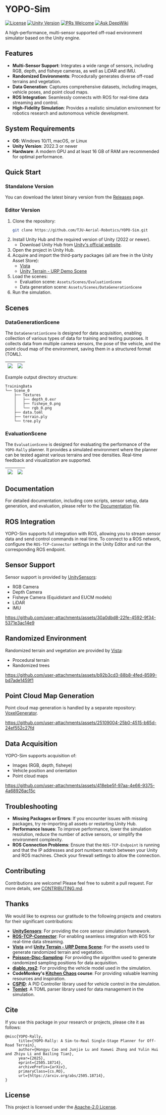 # YOPO-Sim

[![License](https://img.shields.io/badge/license-Apache--2.0-blue.svg)](LICENSE)
[![Unity Version](https://img.shields.io/badge/Unity-2022.3%2B-blue.svg)](https://unity.com/)
[![PRs Welcome](https://img.shields.io/badge/PRs-welcome-brightgreen.svg)](CONTRIBUTING.md)
[![Ask DeepWiki](https://deepwiki.com/badge.svg)](https://deepwiki.com/TJU-Aerial-Robotics/YOPO-Sim)

A high-performance, multi-sensor supported off-road environment simulator based on the Unity engine.

## Features
- **Multi-Sensor Support**: Integrates a wide range of sensors, including RGB, depth, and fisheye cameras, as well as LiDAR and IMU.
- **Randomized Environments**: Procedurally generates diverse off-road terrains and vegetation.
- **Data Generation**: Captures comprehensive datasets, including images, vehicle poses, and point cloud maps.
- **ROS Integration**: Seamlessly connects with ROS for real-time data streaming and control.
- **High-Fidelity Simulation**: Provides a realistic simulation environment for robotics research and autonomous vehicle development.

## System Requirements
- **OS**: Windows 10/11, macOS, or Linux
- **Unity Version**: 2022.3 or newer
- **Hardware**: A modern GPU and at least 16 GB of RAM are recommended for optimal performance.

## Quick Start

### Standalone Version

You can download the latest binary version from the [Releases](https://github.com/TJU-Aerial-Robotics/YOPO-Sim/releases) page.

### Editor Version

1. Clone the repository:
   ```bash
   git clone https://github.com/TJU-Aerial-Robotics/YOPO-Sim.git
   ```
2. Install Unity Hub and the required version of Unity (2022 or newer).
   - Download Unity Hub from [Unity's official website](https://unity.com/download).
3. Open the project in Unity Hub.
4. Acquire and import the third-party packages (all are free in the Unity Asset Store):
    - [Vista](https://assetstore.unity.com/packages/p/procedural-terrain-hexmap-vista-personal-edition-297327)
    - [Unity Terrain - URP Demo Scene](https://assetstore.unity.com/packages/p/unity-terrain-urp-demo-scene-213197)
5. Load the scenes:
    - Evaluation scene: `Assets/Scenes/EvaluationScene`
    - Data generation scene: `Assets/Scenes/DataGenerationScene`
6. Run the simulation.

## Scenes

### DataGenerationScene

The `DataGenerationScene` is designed for data acquisition, enabling collection of various types of data for training and testing purposes. It collects data from multiple camera sensors, the pose of the vehicle, and the point cloud map of the environment, saving them in a structured format (TOML).

| ![](.Image/DataGeneration.jpg) | ![](.Image/MultiSensorDataGeneration.jpg) |
| :----------------------------: | :---------------------------------------: |

Example output directory structure:
```
TrainingData
└── Scene_0
    ├── Textures
    │   ├── depth_0.exr
    │   ├── fisheye_0.png
    │   └── rgb_0.png
    ├── data.toml
    ├── terrain.ply
    └── tree.ply
```

### EvaluationScene

The `EvaluationScene` is designed for evaluating the performance of the `YOPO-Rally` planner. It provides a simulated environment where the planner can be tested against various terrains and tree densities. Real-time feedback and visualization are supported.

| ![](.Image/EvaluationScene_1.jpg) | ![](.Image/EvaluationScene_2.jpg) |
| :-------------------------------: | :-------------------------------: |

## Documentation

For detailed documentation, including core scripts, sensor setup, data generation, and evaluation, please refer to the [Documentation](DOCUMENT.md) file.

## ROS Integration
YOPO-Sim supports full integration with ROS, allowing you to stream sensor data and send control commands in real time. To connect to a ROS network, configure the `ROS-TCP-Connector` settings in the Unity Editor and run the corresponding ROS endpoint.

## Sensor Support

Sensor support is provided by [UnitySensors](https://github.com/Field-Robotics-Japan/UnitySensors):
- RGB Camera
- Depth Camera
- Fisheye Camera (Equidistant and EUCM models)
- LiDAR
- IMU

<!-- Sensor video -->
https://github.com/user-attachments/assets/30a0dbd8-22fe-4592-9f34-5371e3ac14e9

## Randomized Environment

Randomized terrain and vegetation are provided by [Vista](https://assetstore.unity.com/packages/tools/terrain/procedural-terrain-hexmap-vista-personal-edition-297327):
- Procedural terrain
- Randomized trees

<!-- Randomized environment video -->
https://github.com/user-attachments/assets/b92b3cd3-88b8-4fed-8599-bd7ade1459f1

## Point Cloud Map Generation

Point cloud map generation is handled by a separate repository: [VoxelGenerator](https://github.com/TJU-Aerial-Robotics/VoxelGenerator).

<!-- Point Cloud Map Generation -->
https://github.com/user-attachments/assets/25109004-25b0-4515-b65d-24ef552c27fd

## Data Acquisition

YOPO-Sim supports acquisition of:
- Images (RGB, depth, fisheye)
- Vehicle position and orientation
- Point cloud maps

<!-- Data Acquisition -->
https://github.com/user-attachments/assets/418ebe5f-97aa-4e66-9375-4a68926ac15c

## Troubleshooting
- **Missing Packages or Errors**: If you encounter issues with missing packages, try re-importing all assets or restarting Unity Hub.
- **Performance Issues**: To improve performance, lower the simulation resolution, reduce the number of active sensors, or simplify the environment complexity.
- **ROS Connection Problems**: Ensure that the `ROS-TCP-Endpoint` is running and that the IP addresses and port numbers match between your Unity and ROS machines. Check your firewall settings to allow the connection.

## Contributing

Contributions are welcome! Please feel free to submit a pull request. For more details, see [CONTRIBUTING.md](CONTRIBUTING.md).

## Thanks

We would like to express our gratitude to the following projects and creators for their significant contributions:

- **[UnitySensors](https://github.com/Field-Robotics-Japan/UnitySensors)**: For providing the core sensor simulation framework.
- **[ROS-TCP-Connector](https://github.com/Unity-Technologies/ROS-TCP-Connector)**: For enabling seamless integration with ROS for real-time data streaming.
- **[Vista](https://assetstore.unity.com/packages/tools/terrain/procedural-terrain-hexmap-vista-personal-edition-297327)** and **[Unity Terrain - URP Demo Scene](https://assetstore.unity.com/packages/p/unity-terrain-urp-demo-scene-213197)**: For the assets used to generate randomized terrain and vegetation.
- **[Poisson-Disc-Sampling](https://github.com/SebLague/Poisson-Disc-Sampling.git)**: For providing the algorithm used to generate randomized sampling positions for data acquisition.
- **[diablo_ros2](https://github.com/DDTRobot/diablo_ros2.git)**: For providing the vehicle model used in the simulation.
- **CodeMonkey's [Kitchen Chaos](https://unitycodemonkey.com/kitchenchaoscourse.php) course**: For providing valuable learning resources and inspiration.
- **[CSPID](https://github.com/w-bonelli/CSPID.git)**: A PID Controller library used for vehicle control in the simulation.
- **[Tomlet](https://github.com/SamboyCoding/Tomlet)**: A TOML parser library used for data management in the simulation.

## Cite

If you use this package in your research or projects, please cite it as follows:

```
@misc{YOPO-Rally,
      title={YOPO-Rally: A Sim-to-Real Single-Stage Planner for Off-Road Terrain}, 
      author={Hongyu Cao and Junjie Lu and Xuewei Zhang and Yulin Hui and Zhiyu Li and Bailing Tian},
      year={2025},
      eprint={2505.18714},
      archivePrefix={arXiv},
      primaryClass={cs.RO},
      url={https://arxiv.org/abs/2505.18714}, 
}
```

## License

This project is licensed under the [Apache-2.0 License](LICENSE).